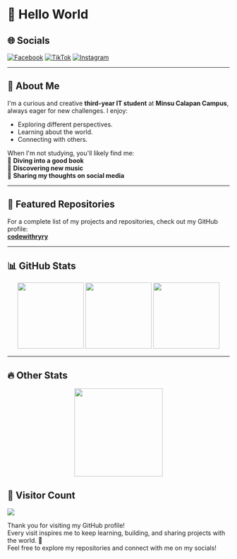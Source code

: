 # 🌌 Hello World

## 🌐 Socials  
[![Facebook](https://img.shields.io/badge/Facebook-%231877F2.svg?style=for-the-badge&logo=facebook&logoColor=white)](https://www.facebook.com/reymelrey.528191/)
[![TikTok](https://img.shields.io/badge/TikTok-%23000000.svg?style=for-the-badge&logo=tiktok&logoColor=white)](https://www.tiktok.com/@betsyoneontg)
[![Instagram](https://img.shields.io/badge/Instagram-%23E4405F.svg?style=for-the-badge&logo=instagram&logoColor=white)](https://www.instagram.com/rreeymel/)

---

## 👋 About Me  
I'm a curious and creative **third-year IT student** at **Minsu Calapan Campus**, always eager for new challenges. I enjoy:  
- Exploring different perspectives.  
- Learning about the world.  
- Connecting with others.  

When I'm not studying, you'll likely find me:  
📖 **Diving into a good book**  
🎵 **Discovering new music**  
📝 **Sharing my thoughts on social media**

---

## 📂 Featured Repositories  
For a complete list of my projects and repositories, check out my GitHub profile:  
[**codewithryry**](https://github.com/codewithryry?tab=repositories)  

---
## 📊 GitHub Stats  
<div align="center">  
  <img src="https://github-readme-stats.vercel.app/api?username=codewithryry&theme=dark&hide_border=false&include_all_commits=true&count_private=true" height="150" />  
  <img src="https://github-readme-streak-stats.herokuapp.com/?user=codewithryry&theme=dark&hide_border=false" height="150" />  
  <img src="https://github-readme-stats.vercel.app/api/top-langs/?username=codewithryry&theme=dark&hide_border=false&include_all_commits=true&count_private=true&layout=compact" height="150" />  
</div>  

---

## 🔥 Other Stats  
<div align="center">  
  <img src="https://github-profile-summary-cards.vercel.app/api/cards/profile-details?username=codewithryry&theme=dark" height="200" />  
</div>  


## 👥 Visitor Count  
[![](https://visitcount.itsvg.in/api?id=codewithryry&icon=0&color=0)](https://visitcount.itsvg.in)

Thank you for visiting my GitHub profile!  
Every visit inspires me to keep learning, building, and sharing projects with the world. 🚀  
Feel free to explore my repositories and connect with me on my socials!


